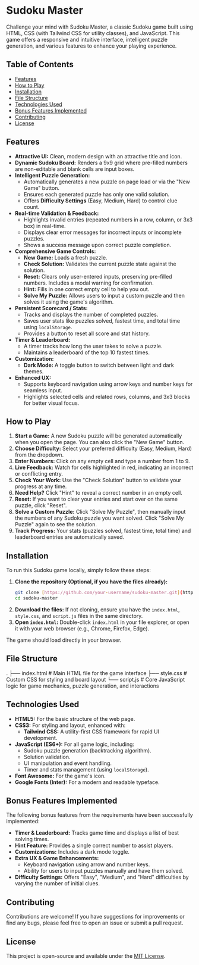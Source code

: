 # Sudoku Master

Challenge your mind with Sudoku Master, a classic Sudoku game built using HTML, CSS (with Tailwind CSS for utility classes), and JavaScript. This game offers a responsive and intuitive interface, intelligent puzzle generation, and various features to enhance your playing experience.

## Table of Contents

-   [Features](#features)
-   [How to Play](#how-to-play)
-   [Installation](#installation)
-   [File Structure](#file-structure)
-   [Technologies Used](#technologies-used)
-   [Bonus Features Implemented](#bonus-features-implemented)
-   [Contributing](#contributing)
-   [License](#license)

## Features

* **Attractive UI:** Clean, modern design with an attractive title and icon.
* **Dynamic Sudoku Board:** Renders a 9x9 grid where pre-filled numbers are non-editable and blank cells are input boxes.
* **Intelligent Puzzle Generation:**
    * Automatically generates a new puzzle on page load or via the "New Game" button.
    * Ensures each generated puzzle has only one valid solution.
    * Offers **Difficulty Settings** (Easy, Medium, Hard) to control clue count.
* **Real-time Validation & Feedback:**
    * Highlights invalid entries (repeated numbers in a row, column, or 3x3 box) in real-time.
    * Displays clear error messages for incorrect inputs or incomplete puzzles.
    * Shows a success message upon correct puzzle completion.
* **Comprehensive Game Controls:**
    * **New Game:** Loads a fresh puzzle.
    * **Check Solution:** Validates the current puzzle state against the solution.
    * **Reset:** Clears only user-entered inputs, preserving pre-filled numbers. Includes a modal warning for confirmation.
    * **Hint:** Fills in one correct empty cell to help you out.
    * **Solve My Puzzle:** Allows users to input a custom puzzle and then solves it using the game's algorithm.
* **Persistent Scorecard / Stats:**
    * Tracks and displays the number of completed puzzles.
    * Saves user stats like puzzles solved, fastest time, and total time using `localStorage`.
    * Provides a button to reset all score and stat history.
* **Timer & Leaderboard:**
    * A timer tracks how long the user takes to solve a puzzle.
    * Maintains a leaderboard of the top 10 fastest times.
* **Customization:**
    * **Dark Mode:** A toggle button to switch between light and dark themes.
* **Enhanced UX:**
    * Supports keyboard navigation using arrow keys and number keys for seamless input.
    * Highlights selected cells and related rows, columns, and 3x3 blocks for better visual focus.

## How to Play

1.  **Start a Game:** A new Sudoku puzzle will be generated automatically when you open the page. You can also click the "New Game" button.
2.  **Choose Difficulty:** Select your preferred difficulty (Easy, Medium, Hard) from the dropdown.
3.  **Enter Numbers:** Click on any empty cell and type a number from 1 to 9.
4.  **Live Feedback:** Watch for cells highlighted in red, indicating an incorrect or conflicting entry.
5.  **Check Your Work:** Use the "Check Solution" button to validate your progress at any time.
6.  **Need Help?** Click "Hint" to reveal a correct number in an empty cell.
7.  **Reset:** If you want to clear your entries and start over on the same puzzle, click "Reset".
8.  **Solve a Custom Puzzle:** Click "Solve My Puzzle", then manually input the numbers of any Sudoku puzzle you want solved. Click "Solve My Puzzle" again to see the solution.
9.  **Track Progress:** Your stats (puzzles solved, fastest time, total time) and leaderboard entries are automatically saved.

## Installation

To run this Sudoku game locally, simply follow these steps:

1.  **Clone the repository (Optional, if you have the files already):**
    ```bash
    git clone [https://github.com/your-username/sudoku-master.git](https://github.com/your-username/sudoku-master.git)
    cd sudoku-master
    ```
2.  **Download the files:** If not cloning, ensure you have the `index.html`, `style.css`, and `script.js` files in the same directory.
3.  **Open `index.html`:** Double-click `index.html` in your file explorer, or open it with your web browser (e.g., Chrome, Firefox, Edge).

The game should load directly in your browser.

## File Structure 
.
├── index.html          # Main HTML file for the game interface
├── style.css           # Custom CSS for styling and board layout
└── script.js           # Core JavaScript logic for game mechanics, puzzle generation, and interactions
## Technologies Used

* **HTML5:** For the basic structure of the web page.
* **CSS3:** For styling and layout, enhanced with:
    * **Tailwind CSS:** A utility-first CSS framework for rapid UI development.
* **JavaScript (ES6+):** For all game logic, including:
    * Sudoku puzzle generation (backtracking algorithm).
    * Solution validation.
    * UI manipulation and event handling.
    * Timer and stats management (using `localStorage`).
* **Font Awesome:** For the game's icon.
* **Google Fonts (Inter):** For a modern and readable typeface.

## Bonus Features Implemented

The following bonus features from the requirements have been successfully implemented:

* **Timer & Leaderboard:** Tracks game time and displays a list of best solving times.
* **Hint Feature:** Provides a single correct number to assist players.
* **Customizations:** Includes a dark mode toggle.
* **Extra UX & Game Enhancements:**
    * Keyboard navigation using arrow and number keys.
    * Ability for users to input puzzles manually and have them solved.
* **Difficulty Settings:** Offers "Easy", "Medium", and "Hard" difficulties by varying the number of initial clues.

## Contributing

Contributions are welcome! If you have suggestions for improvements or find any bugs, please feel free to open an issue or submit a pull request.

## License

This project is open-source and available under the [MIT License](LICENSE).
